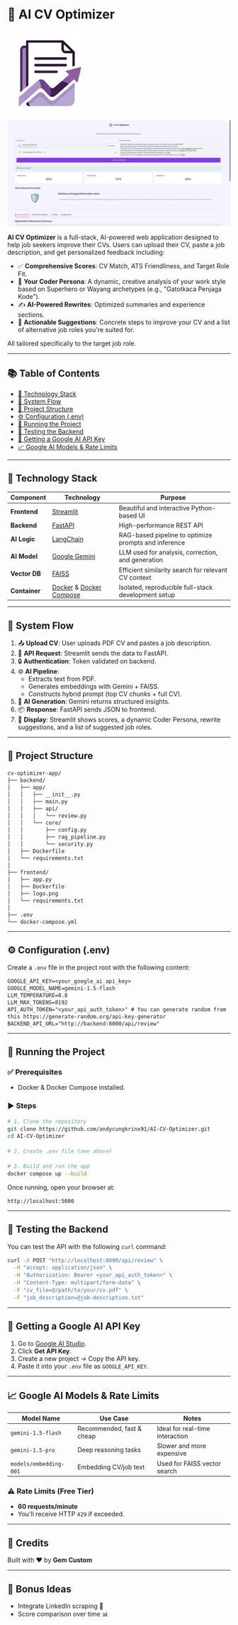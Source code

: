 # 🧠 AI CV Optimizer

![CV Optimizer UI](https://raw.githubusercontent.com/andycungkrinx91/AI-CV-Optimizer/master/frontend/logo-github.png)
[![Watch the demo](https://raw.githubusercontent.com/andycungkrinx91/AI-CV-Optimizer/master/screenshot.png)](https://drive.google.com/file/d/1KavzrGTsjs8uE90ydoQUK9ZDGzOias23/view?usp=sharing)

**AI CV Optimizer** is a full-stack, AI-powered web application designed to help job seekers improve their CVs. Users can upload their CV, paste a job description, and get personalized feedback including:

- ✅ **Comprehensive Scores**: CV Match, ATS Friendliness, and Target Role Fit.
- 🦸 **Your Coder Persona**: A dynamic, creative analysis of your work style based on Superhero or Wayang archetypes (e.g., "Gatotkaca Penjaga Kode").
- ✍️ **AI-Powered Rewrites**: Optimized summaries and experience sections.
- 🚀 **Actionable Suggestions**: Concrete steps to improve your CV and a list of alternative job roles you're suited for.

All tailored specifically to the target job role.

---

## 📚 Table of Contents

- [🧰 Technology Stack](#-technology-stack)
- [🔁 System Flow](#-system-flow)
- [📁 Project Structure](#-project-structure)
- [⚙️ Configuration (.env)](#-configuration-env)
- [🚀 Running the Project](#-running-the-project)
- [🧪 Testing the Backend](#-testing-the-backend)
- [🔑 Getting a Google AI API Key](#-getting-a-google-ai-api-key)
- [📈 Google AI Models & Rate Limits](#-google-ai-models--rate-limits)

---

## 🧰 Technology Stack

| Component     | Technology                                                                 | Purpose                                                                                           |
|--------------|------------------------------------------------------------------------------|---------------------------------------------------------------------------------------------------|
| **Frontend**  | [Streamlit](https://streamlit.io/)                                          | Beautiful and interactive Python-based UI                                                         |
| **Backend**   | [FastAPI](https://fastapi.tiangolo.com/)                                    | High-performance REST API                                                                         |
| **AI Logic**  | [LangChain](https://www.langchain.com/)                                     | RAG-based pipeline to optimize prompts and inference                                              |
| **AI Model**  | [Google Gemini](https://ai.google.dev/)                                     | LLM used for analysis, correction, and generation                                                 |
| **Vector DB** | [FAISS](https://faiss.ai/)                                                  | Efficient similarity search for relevant CV context                                               |
| **Container** | [Docker](https://www.docker.com/) & [Docker Compose](https://docs.docker.com/compose/) | Isolated, reproducible full-stack development setup                                     |

---

## 🔁 System Flow

1. 📤 **Upload CV**: User uploads PDF CV and pastes a job description.
2. 📡 **API Request**: Streamlit sends the data to FastAPI.
3. 🔒 **Authentication**: Token validated on backend.
4. ⚙️ **AI Pipeline**:
    - Extracts text from PDF.
    - Generates embeddings with Gemini + FAISS.
    - Constructs hybrid prompt (top CV chunks + full CV).
5. 🤖 **AI Generation**: Gemini returns structured insights.
6. 📦 **Response**: FastAPI sends JSON to frontend.
7. 🧾 **Display**: Streamlit shows scores, a dynamic Coder Persona, rewrite suggestions, and a list of suggested job roles.

---

## 📁 Project Structure

```
cv-optimizer-app/
├── backend/
│   ├── app/
│   │   ├── __init__.py
│   │   ├── main.py
│   │   ├── api/
│   │   │   └── review.py
│   │   └── core/
│   │       ├── config.py
│   │       ├── rag_pipeline.py
│   │       └── security.py
│   ├── Dockerfile
│   └── requirements.txt
│
├── frontend/
│   ├── app.py
│   ├── Dockerfile
│   ├── logo.png
│   └── requirements.txt
│
├── .env
└── docker-compose.yml
```

---

## ⚙️ Configuration (.env)

Create a `.env` file in the project root with the following content:

```env
GOOGLE_API_KEY=<your_google_ai_api_key>
GOOGLE_MODEL_NAME=gemini-1.5-flash
LLM_TEMPERATURE=0.8
LLM_MAX_TOKENS=8192
API_AUTH_TOKEN="<your_api_auth_token>" # You can generate random from this https://generate-random.org/api-key-generator
BACKEND_API_URL="http://backend:8000/api/review"
```

---

## 🚀 Running the Project

### ✅ Prerequisites
- Docker & Docker Compose installed.

### ▶️ Steps

```bash
# 1. Clone the repository
git clone https://github.com/andycungkrinx91/AI-CV-Optimizer.git
cd AI-CV-Optimizer

# 2. Create .env file (see above)

# 3. Build and run the app
docker compose up --build
```

Once running, open your browser at:

```
http://localhost:5000
```

---

## 🧪 Testing the Backend

You can test the API with the following `curl` command:

```bash
curl -X POST "http://localhost:8000/api/review" \
  -H "accept: application/json" \
  -H "Authorization: Bearer <your_api_auth_token>" \
  -H "Content-Type: multipart/form-data" \
  -F "cv_file=@/path/to/your/cv.pdf" \
  -F "job_description=@job-description.txt"
```

---

## 🔑 Getting a Google AI API Key

1. Go to [Google AI Studio](https://makersuite.google.com/app).
2. Click **Get API Key**.
3. Create a new project → Copy the API key.
4. Paste it into your `.env` file as `GOOGLE_API_KEY`.

---

## 📈 Google AI Models & Rate Limits

| Model Name             | Use Case                   | Notes                                   |
|------------------------|----------------------------|-----------------------------------------|
| `gemini-1.5-flash`     | Recommended, fast & cheap  | Ideal for real-time interaction         |
| `gemini-1.5-pro`       | Deep reasoning tasks        | Slower and more expensive               |
| `models/embedding-001`| Embedding CV/job text      | Used for FAISS vector search            |

### ⚠️ Rate Limits (Free Tier)
- **60 requests/minute**
- You’ll receive HTTP `429` if exceeded.

---

## 💎 Credits

Built with ❤️ by **Gem Custom**

---

## 🧠 Bonus Ideas

- Integrate LinkedIn scraping 🧲
- Score comparison over time 📊
